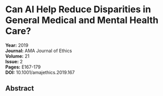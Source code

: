 # Can AI Help Reduce Disparities in General Medical and Mental Health Care?

**Year:** 2019  
**Journal:** AMA Journal of Ethics  
**Volume:** 21  
**Issue:** 2  
**Pages:** E167-179  
**DOI:** 10.1001/amajethics.2019.167  

## Abstract


